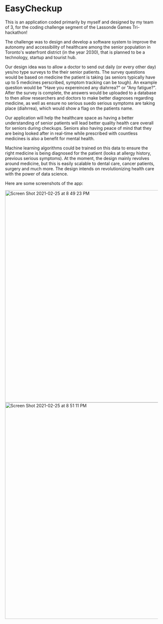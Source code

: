 # EasyCheckup
This is an application coded primarily by myself and designed by my team of 3, for the coding challenge segment of the Lassonde Games Tri-hackathon!

The challenge was to design and develop a software system to improve the autonomy and accessibility of healthcare among the senior population in Toronto's waterfront district (in the year 2030), that is planned to be a technology, startup and tourist hub.

Our design idea was to allow a doctor to send out daily (or every other day) yes/no type surveys to the their senior patients. The survey questions would be based on medicine the patient is taking (as seniors typically have up to 5 medicines perscribed, symptom tracking can be tough). An example question would be "Have you expereinced any diahrrea?" or "Any fatigue?". After the survey is complete, the answers would be uploaded to a database to then allow researchers and doctors to make better diagnoses regarding medicine, as well as ensure no serious suedo serious symptoms are taking place (diahrrea), which would show a flag on the patients name.

Our application will help the healthcare space as having a better understanding of senior patients will lead better quality health care overall for seniors during checkups. Seniors also having peace of mind that they are being looked after in real-time while prescribed with countless medicines is also a benefit for mental health.

Machine learning algorithms could be trained on this data to ensure the right medicine is being diagnosed for the patient (looks at allergy history, previous serious symptoms). At the moment, the design mainly revolves around medicine, but this is easily scalable to dental care, cancer patients, surgery and much more. The design intends on revolutionizing health care with the power of data science.

Here are some screenshots of the app:

<img width="696" alt="Screen Shot 2021-02-25 at 8 49 23 PM" src="https://user-images.githubusercontent.com/59661629/109243454-f2684f00-77aa-11eb-990e-e6dbad9e296e.png">


<img width="710" alt="Screen Shot 2021-02-25 at 8 51 11 PM" src="https://user-images.githubusercontent.com/59661629/109243590-322f3680-77ab-11eb-891a-c889c8ec3cf8.png">
